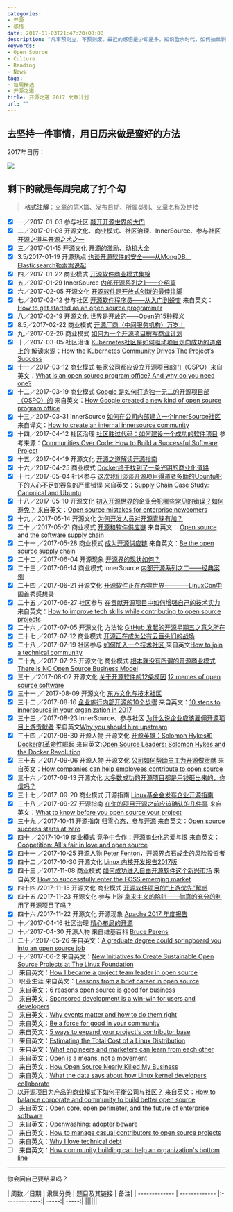 ```yaml
---
categories:
- 开源
- 感悟
date: 2017-01-03T21:47:20+08:00
description: "凡事预则立，不预则废。最近的感悟是少即是多。知识盈余时代，如何抽丝剥茧阐述真理才能赢得信任。2017年，开始经营“开源之道”，撰写或翻译自认为有价值的文章，每周一篇，共52篇。此为具体表格。"
keywords:
- Open Source
- Culture
- Reading
- News
tags:
- 每周精选
- 开源之道
title: 开源之道 2017 文章计划
url: ""
---
```


## 去坚持一件事情，用日历来做是蛮好的方法

2017年日历：

![](https://raw.githubusercontent.com/OCselected/ttoos/master/static/media/2017_calendar.jpeg)


## 剩下的就是每周完成了打个勾

> **格式注解**：文章的第X篇、发布日期、所属类别、文章名称及链接

- [x] 一／2017-01-03   参与社区 [敲开开源世界的大门](http://www.ocselected.org/posts/advice_for_building_a_career_in_open_source/)
- [x] 二／2017-01-08 开源文化、商业模式、社区治理、InnerSource、参与社区 [开源之道与开源之术之一](http://www.ocselected.org/posts/open_source_tao_and_way/open_source_tao_and_way_0)
- [x] 三／2017-01-15 开源文化 [开源的激励、动机大全](http://www.ocselected.org/posts/motivations_for_consuming_or_publishing_oss/)
- [x] 3.5/2017-01-19 开源热点 [也谈开源软件的安全——从MongDB、Elasticsearch勒索案说起](http://www.ocselected.org/posts/Event_analysis/Security_MongoDB_ElasticSearch/)
- [x] 四／2017-01-22 商业模式 [开源软件商业模式集锦](http://www.ocselected.org/posts/Business_model/opensource_business_model_overview/)
- [x] 五／2017-01-29 InnerSource [内部开源系列之1——介绍篇](http://www.ocselected.org/posts/innersource/introduction_of_innersource/)
- [x] 六／2017-02-05 开源文化 [开源软件是开放式创新的最佳注脚](http://www.ocselected.org/posts/Naming_OpenSource_and_Marketing_2/)
- [x] 七／2017-02-12 参与社区 [开源软件程序员——从入门到蜕变](http://www.ocselected.org/posts/contribute_to_community/how_to_get_started_as_an_open_source_programmer) 来自英文：[How to get started as an open source programmer](https://opensource.com/article/17/1/how-get-started-open-source-programmer)
- [x] 八／2017-02-19 开源文化 [世界是开放的——Open的15种释义](http://www.ocselected.org/posts/opensource_culture/fifty_shades_of_open/)
- [x] 8.5／2017-02-22  商业模式 [开源厂商（中间服务机构）万岁！](http://www.ocselected.org/posts/business_model/long_live_open_source_company/)
- [x] 九／2017-02-26 商业模式 [如何为一个开源项目撰写商业计划]()
- [x] 十／2017-03-05 社区治理 [Kubernetes社区是如何驱动项目走向成功的道路上的](http://www.ocselected.org/posts/contribute_to_community/how-the_kubernetes_community_drives_the_project_success/) 解读来源：[How the Kubernetes Community Drives The Project’s Success](https://www.linux.com/news/learn/kubernetes/kubernetes-community-drives-projects-success)
- [x] 十一／2017-03-12 商业模式 [每家公司都应设立开源项目部门（OSPO）](http://www.ocselected.org/posts/business_model/whats_open_source_program_office/)来自英文：[What is an open source program office? And why do you need one?](https://opensource.com/business/16/5/whats-open-source-program-office)
- [x] 十二／2017-03-19 商业模式 [Google 是如何打造独一无二的开源项目部（OSPO）的](http://www.ocselected.org/posts/business_model/how_google_created_new_kind_of_ospo/) 来自英文：[How Google created a new kind of open source program office](https://opensource.com/business/16/9/google-open-source-program-office)
- [x] 十三／2017-03-31 InnerSource [如何在公司内部建立一个InnerSource社区](http://www.ocselected.org/posts/innersource/how_to_create_an_innersource_community/) 来自译文：[How to create an internal innersource community](https://opensource.com/life/16/11/create-internal-innersource-community)
- [x] 十四／2017-04-12 社区治理 [社区胜过代码：如何建设一个成功的软件项目](http://www.ocselected.org/posts/opensource_culture/communities_over_code/) 参考来源：[Communities Over Code: How to Build a Successful Software Project](https://www.linux.com/news/event/LCNA/2016/communities-over-code-how-build-successful-software-project-0)
- [x] 十五／2017-04-19 开源文化 [开源之道解读开源指南](http://www.ocselected.org/posts/opensource_culture/opensource_guide/overview/)
- [x] 十六／2017-04-25 商业模式 [Docker终于找到了一条光明的商业化道路](http://www.ocselected.org/posts/event_analysis/Docker_spin_of_moby/)
- [x] 十七／2017-05-04 社区参与 [这次我们谈谈开源项目得道者多助的Ubuntu犯下的人心不足蛇吞象的严重错误](http://www.ocselected.org/posts/supply_chain/supply_chain_case_study_ubuntu/) 来自英文：[Supply Chain Case Study: Canonical and Ubuntu](https://osenetwork.com/2017/04/27/supply-chain-case-study-canonical-and-ubuntu/)
- [x] 十八／2017-05-10 开源文化 [初入开源世界的企业会犯哪些常见的错误？如何避免？](http://www.ocselected.org/posts/business_model/opensource_mistake_for_enterprise_newcomers/) 来自英文：[Open source mistakes for enterprise newcomers](https://www.oreilly.com/ideas/open-source-mistakes-for-enterprise-newcomers?imm_mid=0f141e&cmp=em-prog-na-na-newsltr_20170429)
- [x] 十九 ／2017-05-14 开源文化 [为何开发人员对开源青睐有加？](http://www.ocselected.org/posts/opensource_culture/why_craftman_like_opensource/)
- [x] 二十 ／2017-05-21 商业模式 [开源和软件供应链](http://www.ocselected.org/posts/supply_chain/opensource_and_software_supply_chain/)  来自英文： [Open source and the software supply chain](https://opensource.com/article/16/12/open-source-software-supply-chain)
- [x] 二十一 ／2017-05-28 商业模式 [成为开源供应链](http://www.ocselected.org/posts/supply_chain/be_opensource_supply_chain/) 来自英文：[Be the open source supply chain](https://opensource.com/article/17/1/be-open-source-supply-chain)
- [x] 二十二 ／2017-06-04 开源现象 [开源界的现状如何？](http://www.ocselected.org/posts/event_analysis/github_open_source_survey_2017/)
- [x] 二十三 ／2017-06-14 商业模式 InnerSource [内部开源系列之二——经典案例](http://www.ocselected.org/posts/innersource/use_case_of_innersource/)
- [x] 二十四 ／2017-06-21 开源文化 [开源软件正在吞噬世界————LinuxCon中国首秀感想录](http://www.ocselected.org/posts/event_analysis/LC3_china_story/)
- [x] 二十五 ／2017-06-27 社区参与 [在贡献开源项目中如何增强自己的技术实力](http://www.ocselected.org/posts/contribute_to_community/how_to_improve_tech_skill_while_contributing_to_open_source_project/) 来自英文：[How to improve tech skills while contributing to open source projects](https://opensource.com/life/16/1/open-source-skills)
- [x] 二十六 ／2017-07-05 开源文化 方法论 [GitHub 发起的开源星期五之意义所在](http://www.ocselected.org/posts/opensource_culture/github_opensource_friday_meaning/)
- [x] 二十七 ／2017-07-12 商业模式 [开源正在成为公有云巨头们的战场](http://www.ocselected.org/posts/Business_model/Open_Source_Is_Battle_field_of_Public_Cloud/)
- [x] 二十八 ／2017-07-19 社区参与 [如何加入一个技术社区](http://www.ocselected.org/posts/contribute_to_community/how_to_join_technical_community/),来自英文[How to join a technical community](https://opensource.com/article/17/1/how-join-technical-community)
- [x] 二十九 ／2017-07-25 开源文化 商业模式 [根本就没有所谓的开源商业模式](http://www.ocselected.org/posts/Business_model/there_is_no_open_source_business_model)[There is NO Open Source Business Model](https://medium.com/@stephenrwalli/there-is-no-open-source-business-model-cdc4cc20238)
- [x] 三十 ／2017-08-02 开源文化 [关于开源软件的12条模因](http://www.ocselected.org/posts/business_model/12-memes-explain-open-source-software/) [12 memes of open source software](https://opensource.com/business/16/4/12-memes-explain-open-source-software)
- [x] 三十一 ／ 2017-08-09 开源文化 [东方文化与技术社区](http://www.ocselected.org/posts/opensource_culture/culture_and_community/)
- [x] 三十二 ／2017-08-16  [企业施行内部开源的10个步骤](http://www.ocselected.org/posts/innersource/10_steps_to_innersource_in_your_organization/) 来自英文：[10 steps to innersource in your organization in 2017](https://opensource.com/article/17/1/yearbook-10-steps-innersource-your-organization)
- [x] 三十三 ／2017-08-23 InnerSource、参与社区  [为什么说企业应该雇佣开源项目上游贡献者](http://www.ocselected.org/posts/innersource/why_you_should_hire_upstream/) 来自英文[Why you should hire upstream](http://superuser.openstack.org/articles/hire-upstream-first/)
- [x] 三十四 ／2017-08-30 开源人物 开源文化 [开源英雄：Solomon Hykes和Docker的革命性崛起
](http://www.ocselected.org/posts/opensource_leader/Solomon_Hykes_and_The_Docker_Revolution/) 来自英文:[Open Source Leaders: Solomon Hykes and the Docker Revolution](https://thenewstack.io/solomon-hykes-leader-open-source-world-needs/)
- [x] 三十五 ／2017-09-06 开源人物 开源文化 [公司如何帮助员工为开源做贡献](http://www.ocselected.org/posts/contribute_to_community/how_companies_can_help_employees_contribute_to_open_source/) 来自英文：[How companies can help employees contribute to open source](https://opensource.com/business/17/1/how-companies-contribute-open-source)
- [x] 三十六 ／2017-09-13 开源文化 [大多数成功的开源项目都是用钱砸出来的，你信吗？](http://www.ocselected.org/posts/opensource_culture/structure_and_funding_are_key_opensource_growth/)
- [x] 三十七 ／2017-09-20 商业模式 开源指南 [Linux基金会发布企业开源指南](http://www.ocselected.org/posts/Business_model/Linux_Foundation_product_open_sourceg_guide_enterprise/)
- [x] 三十八 ／2017-09-27 开源指南 [在你的项目开源之前应该确认的几件事](http://www.ocselected.org/posts/opensource_culture/what_to_know_before_you_open_source_your_project) 来自英文：[What to know before you open source your project](https://opensource.com/article/17/6/what-know-you-open-source-your-project)
- [x] 三十九 ／2017-10-11 开源指南 [归零心态，参与开源](http://www.ocselected.org/posts/opensource_culture/open_source_success_starts_at_zero) 来自英文：[Open source success starts at zero](https://opensource.com/article/17/8/open-source-success-starts-zero)
- [x] 四十 ／2017-10-19 商业模式 [竞争中合作：开源商业化的爱与恨](./posts/Business_model/Coopetition_all_fair_in_love_and_open_source) 来自英文：[Coopetition: All's fair in love and open source](https://opensource.com/article/16/12/alls-fair-love-and-open-source)
- [x] 四十一 ／2017-10-25 开源人物 [Peter Fenton，开源界点石成金的风险投资者](./posts/OpenSource_Leader/Peter_Fenton_Has_Magic_Open_Source_Touch)
- [x] 四十二 ／2017-10-30 开源文化 [Linux 内核开发报告2017版](posts/opensource_culture/2017_linux_kernel_development_report/)
- [x] 四十三 ／2017-11-08 商业模式 [如何成功进入自由开源软件这个新兴市场](./posts/Business_model/how_to_successfully_enter_the_FOSS_emerging_market/) 来自英文 [How to successfully enter the FOSS emerging market](https://opensource.com/article/17/1/cultivating-business-foss-market)
- [x] 四十四 /2017-11-15 开源文化 商业模式 [开源软件项目的“上游优先”解惑](./posts/opensource_culture/what_is_upstream_and_its_benefits/)
- [x] 四十五 /2017-11-23 开源文化 参与上游 [拿来主义的陷阱——你真的充分的利用了开源项目了吗？](./posts/contribute_to_community/no_upstream_first_psychologic_and_culture_analysis/)
- [x] 四十六 /2017-11-22 开源文化 开源现象 [Apache 2017 年度报告](./posts/Event_analysis/2017_Apache_annual_report/)
- [ ] 十／2017-04-16 社区治理 [精心布局的开源]()
- [ ] 十／2017-04-30 开源人物 []() 来自维基百科 [Bruce Perens](https://en.wikipedia.org/wiki/Bruce_Perens)
- [ ] 二十／2017-05-26  []() 来自英文：[A graduate degree could springboard you into an open source job](https://opensource.com/article/17/1/grad-school-open-source-academic-lab)
- [ ] 十／2017-06-2 []() 来自英文：[New Initiatives to Create Sustainable Open Source Projects at The Linux Foundation](https://www.linuxfoundation.org/blog/new-initiatives-to-create-sustainable-open-source-projects-at-the-linux-foundation/)
- [ ] []() 来自英文：[How I became a project team leader in open source](https://opensource.com/article/17/2/my-open-source-story-leader)
- [ ] []() 职业生涯 来自英文：[Lessons from a brief career in open source](https://opensource.com/article/17/2/preparing-career-open-source)
- [ ] []() 来自英文：[6 reasons open source is good for business](https://opensource.com/article/17/10/6-reasons-choose-open-source-software)
- [ ] []() 来自英文：[Sponsored development is a win-win for users and developers](https://opensource.com/article/17/11/sponsored-development)
- [ ] []() 来自英文：[Why events matter and how to do them right](https://opensource.com/article/17/1/drupal-sibera)
- [ ] []() 来自英文：[Be a force for good in your community](https://opensource.com/open-organization/17/1/force-for-good-community)
- [ ] []() 来自英文：[5 ways to expand your project's contributor base](https://opensource.com/article/17/1/expand-project-contributor-base)
- [ ] []() 来自英文：[Estimating the Total Cost of a Linux Distribution](https://www.linux.com/publications/estimating-total-cost-linux-distribution)
- [ ] []() 来自英文：[What engineers and marketers can learn from each other](https://opensource.com/open-organization/17/1/engineers-marketers-can-learn)
- [ ] []() 来自英文：[Open is a means, not a movement](https://opensource.com/open-organization/16/10/open-means-not-movement)
- [ ] []() 来自英文：[How Open Source Nearly Killed My Business](https://www.business.com/articles/john-rampton-open-source-software-risks/)
- [ ] []() 来自英文：[What the data says about how Linux kernel developers collaborate](https://opensource.com/article/17/10/collaboration-linux-kernel)
- [ ] [以开源项目为产品的商业模式下如何平衡公司与社区？]() 来自英文：[How to balance corporate and community to build better open source](http://superuser.openstack.org/articles/corporate-vs-community-better-open-source)
- [ ] []() 来自英文：[Open core, open perimeter, and the future of enterprise software](https://opensource.com/article/17/8/open-core-vs-open-perimeter)
- [ ] []() 来自英文：[Openwashing: adopter beware](https://opensource.com/business/14/12/openwashing-more-prevalent)
- [ ] []() 来自英文：[How to manage casual contributors to open source projects](https://opensource.com/article/17/10/managing-casual-contributors)
- [ ] []() 来自英文：[Why I love technical debt](https://opensource.com/article/17/11/why-i-love-technical-debt)
- [ ] []() 来自英文：[How community building can help an organization's bottom line](https://opensource.com/business/16/3/how-community-can-help-organizations-bottom-line)

-------
你会问自己要结果吗？

 |  周数／日期    |     隶属分类       | 题目及其链接 | 备注|
| -------------  | ------------- |:-------------:| -----:| -----:|
||||||
